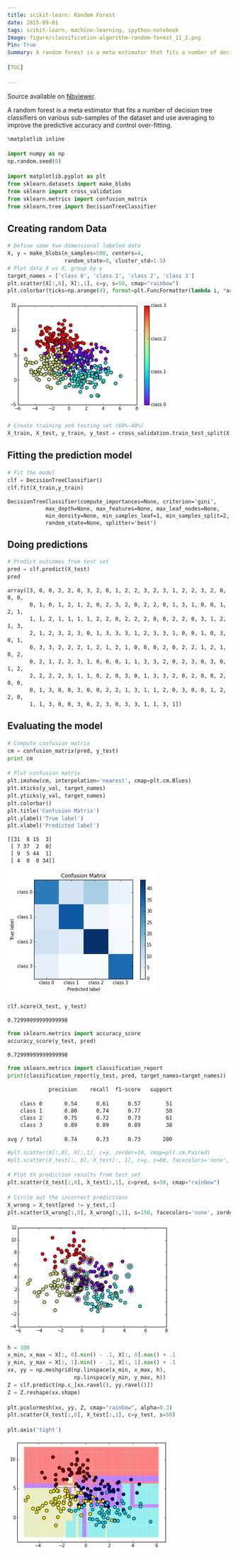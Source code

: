 ```yaml
---
title: scikit-learn: Random Forest
date: 2015-09-01
tags: scikit-learn, machine-learning, ipython-notebook
Image: figure/classification-algorithm-random-forest_11_2.png
Pin: True
Summary: A random forest is a meta estimator that fits a number of decision tree classifiers on various sub-samples of the dataset and use averaging to improve the predictive accuracy and control over-fitting ...

[TOC]

---
```


Source available on [Nbviewer](http://nbviewer.ipython.org/github/stephanie-w/brainscribble/blob/master/source/classification-algorithms-on-iris-dataset.ipynb).

A random forest is a meta estimator that fits a number of decision tree classifiers on various sub-samples of the dataset and use averaging to improve the predictive accuracy and control over-fitting.


```python
%matplotlib inline

import numpy as np
np.random.seed(0)

import matplotlib.pyplot as plt
from sklearn.datasets import make_blobs
from sklearn import cross_validation
from sklearn.metrics import confusion_matrix
from sklearn.tree import DecisionTreeClassifier
```

## Creating random Data


```python
# Define some two-dimensional labeled data
X, y = make_blobs(n_samples=500, centers=4,
                  random_state=0, cluster_std=1.5)
# Plot data X vs X, group by y 
target_names = ['class 0', 'class 1', 'class 2', 'class 3']
plt.scatter(X[:,0], X[:,1], c=y, s=50, cmap="rainbow")
plt.colorbar(ticks=np.arange(4), format=plt.FuncFormatter(lambda i, *args: "class " + str(i)))
```


![png](figure/classification-algorithm-random-forest_5_1.png)



```python
# Create training and testing set (60%-40%)
X_train, X_test, y_train, y_test = cross_validation.train_test_split(X, y, test_size=0.4)
```

## Fitting the prediction model


```python
# Fit the model
clf = DecisionTreeClassifier()
clf.fit(X_train,y_train)
```




    DecisionTreeClassifier(compute_importances=None, criterion='gini',
                max_depth=None, max_features=None, max_leaf_nodes=None,
                min_density=None, min_samples_leaf=1, min_samples_split=2,
                random_state=None, splitter='best')



## Doing predictions


```python
# Predict outcomes from test set
pred = clf.predict(X_test)
pred
```




    array([3, 0, 0, 2, 2, 0, 3, 2, 0, 1, 2, 2, 3, 2, 3, 1, 2, 2, 3, 2, 0, 0, 0,
           0, 1, 0, 1, 2, 1, 2, 0, 2, 3, 2, 0, 2, 2, 0, 1, 3, 1, 0, 0, 1, 2, 1,
           1, 1, 2, 1, 1, 1, 1, 2, 2, 0, 2, 2, 2, 0, 0, 2, 2, 0, 3, 1, 2, 1, 3,
           2, 1, 2, 3, 2, 3, 0, 1, 3, 3, 3, 1, 2, 3, 3, 1, 0, 0, 1, 0, 3, 0, 1,
           0, 3, 3, 2, 2, 2, 1, 2, 1, 2, 1, 0, 0, 0, 2, 0, 2, 2, 1, 2, 1, 0, 2,
           0, 2, 1, 2, 2, 3, 1, 0, 0, 0, 1, 1, 3, 3, 2, 0, 2, 3, 0, 3, 0, 1, 2,
           2, 2, 2, 2, 3, 1, 1, 0, 2, 0, 3, 0, 1, 3, 3, 2, 0, 2, 0, 0, 2, 0, 0,
           0, 1, 3, 0, 0, 3, 0, 0, 2, 2, 1, 3, 1, 1, 2, 0, 3, 0, 0, 1, 2, 2, 0,
           1, 1, 3, 0, 0, 3, 0, 2, 3, 0, 3, 3, 1, 1, 3, 1])



## Evaluating the model


```python
# Compute confusion matrix
cm = confusion_matrix(pred, y_test)
print cm

# Plot confusion matrix
plt.imshow(cm, interpolation='nearest', cmap=plt.cm.Blues)
plt.xticks(y_val, target_names)
plt.yticks(y_val, target_names)
plt.colorbar()
plt.title('Confusion Matrix')
plt.ylabel('True label')
plt.xlabel('Predicted label')
```

    [[31  8 15  3]
     [ 7 37  2  0]
     [ 9  5 44  1]
     [ 4  0  0 34]]



![png](figure/classification-algorithm-random-forest_11_2.png)



```python
clf.score(X_test, y_test)
```




    0.72999999999999998




```python
from sklearn.metrics import accuracy_score
accuracy_score(y_test, pred)
```




    0.72999999999999998




```python
from sklearn.metrics import classification_report
print(classification_report(y_test, pred, target_names=target_names))
```

                 precision    recall  f1-score   support
    
        class 0       0.54      0.61      0.57        51
        class 1       0.80      0.74      0.77        50
        class 2       0.75      0.72      0.73        61
        class 3       0.89      0.89      0.89        38
    
    avg / total       0.74      0.73      0.73       200
    



```python
#plt.scatter(X[:,0], X[:,1], c=y, zorder=10, cmap=plt.cm.Paired)
#plt.scatter(X_test[:, 0], X_test[:, 1], c=y, s=80, facecolors='none', zorder=10)

# Plot th prediction results from test set
plt.scatter(X_test[:,0], X_test[:,1], c=pred, s=50, cmap="rainbow")

# Circle out the incorrect predictions
X_wrong = X_test[pred != y_test,:]
plt.scatter(X_wrong[:,0], X_wrong[:,1], s=150, facecolors='none', zorder=10)
```




![png](figure/classification-algorithm-random-forest_12_1.png)



```python
h = 100
x_min, x_max = X[:, 0].min() - .1, X[:, 0].max() + .1
y_min, y_max = X[:, 1].min() - .1, X[:, 1].max() + .1
xx, yy = np.meshgrid(np.linspace(x_min, x_max, h),
                     np.linspace(y_min, y_max, h))
Z = clf.predict(np.c_[xx.ravel(), yy.ravel()])
Z = Z.reshape(xx.shape)

plt.pcolormesh(xx, yy, Z, cmap="rainbow", alpha=0.3)
plt.scatter(X_test[:,0], X_test[:,1], c=y_test, s=50)

plt.axis('tight')
```




![png](figure/classification-algorithm-random-forest_13_1.png)

